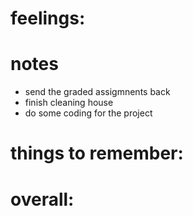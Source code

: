 # feelings:

# notes
- send the graded assigmnents back 
- finish cleaning house
- do some coding for the project

# things to remember: 

# overall:


